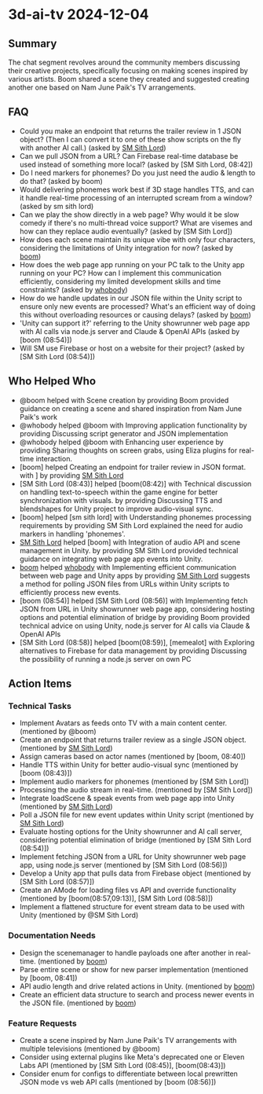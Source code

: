# 3d-ai-tv 2024-12-04

## Summary

The chat segment revolves around the community members discussing their creative projects, specifically focusing on making scenes inspired by various artists. Boom shared a scene they created and suggested creating another one based on Nam June Paik's TV arrangements.

## FAQ

- Could you make an endpoint that returns the trailer review in 1 JSON object? (Then I can convert it to one of these show scripts on the fly with another AI call.) (asked by [SM Sith Lord](08:40))
- Can we pull JSON from a URL? Can Firebase real-time database be used instead of something more local? (asked by [SM Sith Lord, 08:42])
- Do I need markers for phonemes? Do you just need the audio & length to do that? (asked by boom)
- Would delivering phonemes work best if 3D stage handles TTS, and can it handle real-time processing of an interrupted scream from a window? (asked by sm sith lord)
- Can we play the show directly in a web page? Why would it be slow comedy if there's no multi-thread voice support? What are visemes and how can they replace audio eventually? (asked by [SM Sith Lord])
- How does each scene maintain its unique vibe with only four characters, considering the limitations of Unity integration for now? (asked by [boom](08:49))
- How does the web page app running on your PC talk to the Unity app running on your PC? How can I implement this communication efficiently, considering my limited development skills and time constraints? (asked by [whobody](08:51))
- How do we handle updates in our JSON file within the Unity script to ensure only new events are processed? What's an efficient way of doing this without overloading resources or causing delays? (asked by [boom](08:53))
- 'Unity can support it?' referring to the Unity showrunner web page app with AI calls via node.js server and Claude & OpenAI APIs (asked by [boom (08:54)])
- Will SM use Firebase or host on a website for their project? (asked by [SM Sith Lord (08:54)])

## Who Helped Who

- @boom helped with Scene creation by providing Boom provided guidance on creating a scene and shared inspiration from Nam June Paik's work
- @whobody helped @boom with Improving application functionality by providing Discussing script generator and JSON implementation
- @whobody helped @boom with Enhancing user experience by providing Sharing thoughts on screen grabs, using Eliza plugins for real-time interaction.
- [boom] helped Creating an endpoint for trailer review in JSON format. with ] by providing [SM Sith Lord](08:40)
- [SM Sith Lord (08:43)] helped [boom(08:42)] with Technical discussion on handling text-to-speech within the game engine for better synchronization with visuals. by providing Discussing TTS and blendshapes for Unity project to improve audio-visual sync.
- [boom] helped [sm sith lord] with Understanding phonemes processing requirements by providing SM Sith Lord explained the need for audio markers in handling 'phonemes'.
- [SM Sith Lord](08:50) helped [boom] with Integration of audio API and scene management in Unity. by providing SM Sith Lord provided technical guidance on integrating web page app events into Unity.
- [boom](08:53) helped [whobody](08:51) with Implementing efficient communication between web page and Unity apps by providing [SM Sith Lord](08:52) suggests a method for polling JSON files from URLs within Unity scripts to efficiently process new events.
- [boom (08:54)] helped [SM Sith Lord (08:56)] with Implementing fetch JSON from URL in Unity showrunner web page app, considering hosting options and potential elimination of bridge by providing Boom provided technical advice on using Unity, node.js server for AI calls via Claude & OpenAI APIs
- [SM Sith Lord (08:58)] helped [boom(08:59)], [memealot] with Exploring alternatives to Firebase for data management by providing Discussing the possibility of running a node.js server on own PC

## Action Items

### Technical Tasks

- Implement Avatars as feeds onto TV with a main content center. (mentioned by @boom)
- Create an endpoint that returns trailer review as a single JSON object. (mentioned by [SM Sith Lord](08:37))
- Assign cameras based on actor names (mentioned by [boom, 08:40])
- Handle TTS within Unity for better audio-visual sync (mentioned by [boom (08:43)])
- Implement audio markers for phonemes (mentioned by [SM Sith Lord])
- Processing the audio stream in real-time. (mentioned by [SM Sith Lord])
- Integrate loadScene & speak events from web page app into Unity (mentioned by [SM Sith Lord](08:50))
- Poll a JSON file for new event updates within Unity script (mentioned by [SM Sith Lord](08:52))
- Evaluate hosting options for the Unity showrunner and AI call server, considering potential elimination of bridge (mentioned by [SM Sith Lord (08:54)])
- Implement fetching JSON from a URL for Unity showrunner web page app, using node.js server (mentioned by [SM Sith Lord (08:56)])
- Develop a Unity app that pulls data from Firebase object (mentioned by [SM Sith Lord (08:57)])
- Create an AMode for loading files vs API and override functionality (mentioned by [boom(08:57,09:13)], [SM Sith Lord (08:58)])
- Implement a flattened structure for event stream data to be used with Unity (mentioned by @SM Sith Lord)

### Documentation Needs

- Design the scenemanager to handle payloads one after another in real-time. (mentioned by [boom](08:39))
- Parse entire scene or show for new parser implementation (mentioned by [boom, 08:41])
- API audio length and drive related actions in Unity. (mentioned by [boom](08:50))
- Create an efficient data structure to search and process newer events in the JSON file. (mentioned by [boom](08:54))

### Feature Requests

- Create a scene inspired by Nam June Paik's TV arrangements with multiple televisions (mentioned by @boom)
- Consider using external plugins like Meta's deprecated one or Eleven Labs API (mentioned by [SM Sith Lord (08:45)], [boom(08:43)])
- Consider enum for configs to differentiate between local prewritten JSON mode vs web API calls (mentioned by [boom (08:56)])
